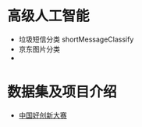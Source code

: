 # 高级人工智能
- 垃圾短信分类 shortMessageClassify
- 京东图片分类 
- 

# 数据集及项目介绍
- [中国好创新大赛](http://www.wid.org.cn/project/2015ccf/index.php)